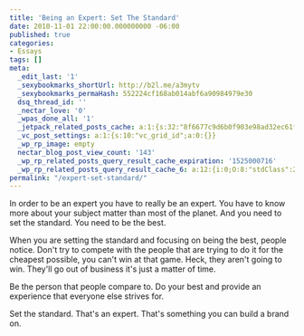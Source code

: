 ```yaml
---
title: 'Being an Expert: Set The Standard'
date: 2010-11-01 22:00:00.000000000 -06:00
published: true
categories:
- Essays
tags: []
meta:
  _edit_last: '1'
  _sexybookmarks_shortUrl: http://b2l.me/a3mytv
  _sexybookmarks_permaHash: 552224cf168ab014abf6a90984979e30
  dsq_thread_id: ''
  _nectar_love: '0'
  _wpas_done_all: '1'
  _jetpack_related_posts_cache: a:1:{s:32:"8f6677c9d6b0f903e98ad32ec61f8deb";a:2:{s:7:"expires";i:1446368309;s:7:"payload";a:3:{i:0;a:1:{s:2:"id";i:83;}i:1;a:1:{s:2:"id";i:8086;}i:2;a:1:{s:2:"id";i:6817;}}}}
  _vc_post_settings: a:1:{s:10:"vc_grid_id";a:0:{}}
  _wp_rp_image: empty
  nectar_blog_post_view_count: '143'
  _wp_rp_related_posts_query_result_cache_expiration: '1525000716'
  _wp_rp_related_posts_query_result_cache_6: a:12:{i:0;O:8:"stdClass":2:{s:7:"post_id";s:4:"3234";s:5:"score";s:18:"61.322281734648875";}i:1;O:8:"stdClass":2:{s:7:"post_id";s:4:"1265";s:5:"score";s:17:"60.72745947877924";}i:2;O:8:"stdClass":2:{s:7:"post_id";s:4:"4206";s:5:"score";s:17:"60.40262909988304";}i:3;O:8:"stdClass":2:{s:7:"post_id";s:4:"2779";s:5:"score";s:17:"49.62863023471747";}i:4;O:8:"stdClass":2:{s:7:"post_id";s:4:"3251";s:5:"score";s:17:"49.56121576184748";}i:5;O:8:"stdClass":2:{s:7:"post_id";s:4:"3034";s:5:"score";s:17:"49.56121576184748";}i:6;O:8:"stdClass":2:{s:7:"post_id";s:4:"2436";s:5:"score";s:17:"49.56121576184748";}i:7;O:8:"stdClass":2:{s:7:"post_id";s:4:"3096";s:5:"score";s:17:"48.19161134498022";}i:8;O:8:"stdClass":2:{s:7:"post_id";s:4:"3535";s:5:"score";s:16:"45.3262135543028";}i:9;O:8:"stdClass":2:{s:7:"post_id";s:4:"2610";s:5:"score";s:17:"41.77884267106539";}i:10;O:8:"stdClass":2:{s:7:"post_id";s:4:"3250";s:5:"score";s:18:"24.332483643000714";}i:11;O:8:"stdClass":2:{s:7:"post_id";s:4:"3232";s:5:"score";s:18:"19.938034488294754";}}
permalink: "/expert-set-standard/"
---
```

In order to be an expert you have to really be an expert. You have to know more about your subject matter than most of the planet. And you need to set the standard. You need to be the best.

When you are setting the standard and focusing on being the best, people notice. Don't try to compete with the people that are trying to do it for the cheapest possible, you can't win at that game. Heck, they aren't going to win. They'll go out of business it's just a matter of time.

Be the person that people compare to. Do your best and provide an experience that everyone else strives for.

Set the standard. That's an expert. That's something you can build a brand on.
